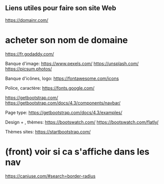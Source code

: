 ## Liens utiles pour faire son site Web

https://domainr.com/
# acheter son nom de domaine
https://fr.godaddy.com/

Banque d'image:
https://www.pexels.com/
https://unsplash.com/
https://picsum.photos/

Banque d'icônes, logo:
https://fontawesome.com/icons

Police, caractère:
https://fonts.google.com/

https://getbootstrap.com/
https://getbootstrap.com/docs/4.3/components/navbar/

Page type:
https://getbootstrap.com/docs/4.3/examples/

Design + , thèmes:
https://bootswatch.com/
https://bootswatch.com/flatly/

Thèmes sites:
https://startbootstrap.com/

# (front) voir si ca s'affiche dans les nav 
https://caniuse.com/#search=border-radius